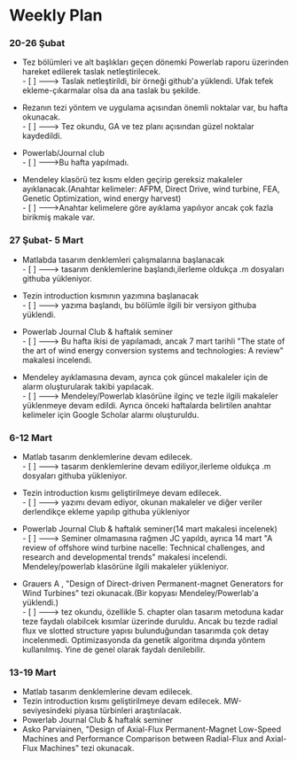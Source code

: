 # Weekly Plan

### 20-26 Şubat

* Tez bölümleri ve alt başlıkları  geçen dönemki Powerlab raporu üzerinden hareket edilerek taslak netleştirilecek.
<br/> - [ ] ---> Taslak netleştirildi, bir örneği github'a yüklendi. Ufak tefek ekleme-çıkarmalar olsa da ana taslak bu şekilde.

* Rezanın tezi yöntem ve uygulama açısından önemli noktalar var, bu hafta okunacak.
<br/> - [ ] ---> Tez okundu, GA ve tez planı açısından güzel noktalar kaydedildi.

* Powerlab/Journal club
<br/> - [ ] --->Bu hafta yapılmadı.

* Mendeley klasörü tez kısmı elden geçirip gereksiz makaleler ayıklanacak.(Anahtar kelimeler: AFPM, Direct Drive, wind turbine, FEA, Genetic Optimization, wind energy harvest)
<br/> - [ ] --->Anahtar kelimelere göre ayıklama yapılıyor ancak çok fazla birikmiş makale var.


### 27 Şubat- 5 Mart

* Matlabda tasarım denklemleri çalışmalarına başlanacak
<br/> - [ ] ---> tasarım denklemlerine başlandı,ilerleme oldukça .m dosyaları githuba yükleniyor.

* Tezin introduction kısmının yazımına başlanacak
<br/> - [ ] ---> yazıma başlandı, bu bölümle ilgili bir versiyon githuba yüklendi.

* Powerlab Journal Club & haftalık seminer
<br/> - [ ] ---> Bu hafta ikisi de yapılamadı, ancak 7 mart tarihli "The state of the art of wind energy conversion systems and technologies: A review" makalesi incelendi.

* Mendeley ayıklamasına devam, ayrıca çok güncel makaleler için de alarm oluşturularak takibi yapılacak.
<br/> - [ ] ---> Mendeley/Powerlab klasörüne ilginç ve tezle ilgili makaleler yüklenmeye devam edildi. Ayrıca önceki haftalarda belirtilen anahtar kelimeler için Google Scholar alarmı oluşturuldu. 


### 6-12 Mart

* Matlab tasarım denklemlerine devam edilecek.
<br/> - [ ] ---> tasarım denklemlerine devam ediliyor,ilerleme oldukça .m dosyaları githuba yükleniyor.

* Tezin introduction kısmı geliştirilmeye devam edilecek.
<br/> - [ ] ---> yazımı devam ediyor, okunan makaleler ve diğer veriler derlendikçe ekleme yapılıp githuba yükleniyor

* Powerlab Journal Club & haftalık seminer(14 mart makalesi incelenek)
<br/> - [ ] ---> Seminer olmamasına rağmen JC yapıldı, ayrıca 14 mart "A review of offshore wind turbine nacelle: Technical challenges, and research and developmental trends" makalesi incelendi. Mendeley/powerlab klasörüne ilgili makaleler yükleniyor.

* Grauers A , "Design of Direct-driven Permanent-magnet Generators for Wind Turbines" tezi okunacak.(Bir kopyası Mendeley/Powerlab'a yüklendi.)
<br/> - [ ] ---> tez okundu, özellikle 5. chapter olan tasarım metoduna kadar teze faydalı olabilcek kısımlar üzerinde duruldu. Ancak bu tezde radial flux ve slotted structure yapısı bulunduğundan tasarımda çok detay incelenmedi. Optimizasyonda da genetik algoritma dışında yöntem kullanılmış. Yine de genel olarak faydalı denilebilir.

### 13-19 Mart

* Matlab tasarım denklemlerine devam edilecek.
* Tezin introduction kısmı geliştirilmeye devam edilecek. MW-seviyesindeki piyasa türbinleri araştırılacak.
* Powerlab Journal Club & haftalık seminer
* Asko Parviainen, "Design of Axial-Flux Permanent-Magnet Low-Speed Machines and Performance Comparison between Radial-Flux and Axial-Flux Machines" tezi okunacak.


